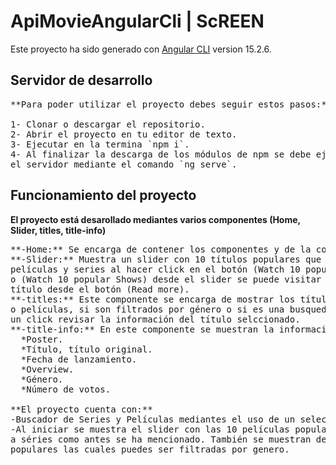 # ApiMovieAngularCli | ScREEN

Este proyecto ha sido generado con [Angular CLI](https://github.com/angular/angular-cli) version 15.2.6.

## Servidor de desarrollo
<pre>
**Para poder utilizar el proyecto debes seguir estos pasos:**

1- Clonar o descargar el repositorio.
2- Abrir el proyecto en tu editor de texto.
3- Ejecutar en la termina `npm i`.
4- Al finalizar la descarga de los módulos de npm se debe ejecutar
el servidor mediante el comando `ng serve`.
</pre>
## Funcionamiento del proyecto

**El proyecto está desarollado mediantes varios componentes (Home, Slider, titles, title-info)**

<pre>
**-Home:** Se encarga de contener los componentes y de la comunicación entre ellos.
**-Slider:** Muestra un slider con 10 títulos populares que pueden ser cambiados entre
películas y series al hacer click en el botón (Watch 10 popular Movies) 
o (Watch 10 popular Shows) desde el slider se puede visitar el contenido de cada
título desde el botón (Read more).
**-titles:** Este componente se encarga de mostrar los títulos dependiendo de si son series
o películas, si son filtrados por género o si es una busqueda. Permite también mediante
un click revisar la información del título selccionado.
**-title-info:** En este componente se muestran la información detallada del título seleccionado:
  *Poster.
  *Título, título original.
  *Fecha de lanzamiento.
  *Overview.
  *Género.
  *Número de votos.

**El proyecto cuenta con:**
-Buscador de Series y Películas mediantes el uso de un selector en la barra superior.
-Al iniciar se muestra el slider con las 10 películas populares las cuales se pueden cambiar
a séries como antes se ha mencionado. También se muestran debajo las 10 películas y 10 séries 
populares las cuales puedes ser filtradas por genero.
</pre>